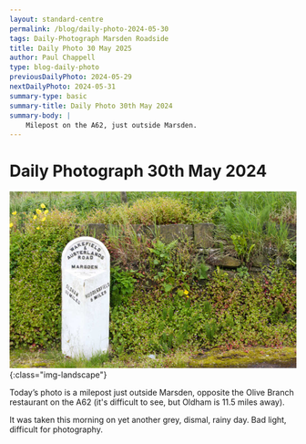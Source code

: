 ```yaml
---
layout: standard-centre
permalink: /blog/daily-photo-2024-05-30
tags: Daily-Photograph Marsden Roadside
title: Daily Photo 30 May 2025
author: Paul Chappell
type: blog-daily-photo
previousDailyPhoto: 2024-05-29
nextDailyPhoto: 2024-05-31
summary-type: basic
summary-title: Daily Photo 30th May 2024
summary-body: |
    Milepost on the A62, just outside Marsden.
---
```

# Daily Photograph 30th May 2024 

![Todays daily photograph](/content/posts/2024/05/day-photo-30.jpg){:class="img-landscape"}

Today’s photo is a milepost just outside Marsden, opposite the Olive Branch restaurant on the A62 (it's difficult to see, but Oldham is 11.5 miles away).

It was taken this morning on yet another grey, dismal, rainy day. Bad light, difficult for photography.

